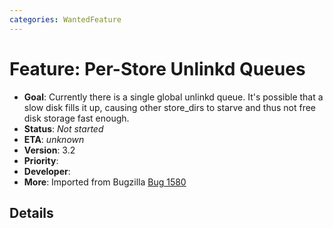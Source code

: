 ```yaml
---
categories: WantedFeature
---
```

# Feature: Per-Store Unlinkd Queues

- **Goal**: Currently there is a single global unlinkd queue. It's
  possible that a slow disk fills it up, causing other store_dirs to
  starve and thus not free disk storage fast enough.
- **Status**: *Not started*
- **ETA**: *unknown*
- **Version**: 3.2
- **Priority**:
- **Developer**:
- **More**: Imported from Bugzilla
  [Bug 1580](https://bugs.squid-cache.org/show_bug.cgi?id=1580)

## Details
